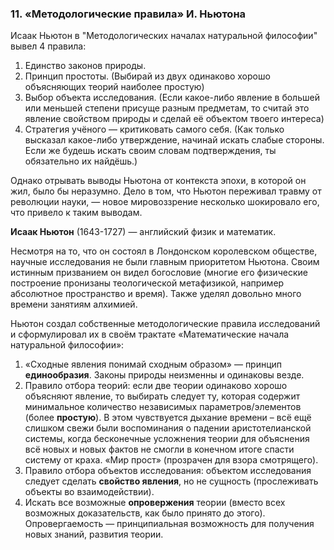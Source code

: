 ### 11. «Методологические правила» И. Ньютона

Исаак Ньютон в "Методологических началах натуральной философии" вывел 4 правила:

1. Единство законов природы.
2. Принцип простоты. (Выбирай из двух одинаково хорошо объясняющих теорий наиболее простую)
3. Выбор объекта исследования. (Если какое-либо явление в большей или меньшей степени присуще разным предметам, то считай это явление свойством природы и сделай её объектом твоего интереса)
4. Стратегия учёного — критиковать самого себя. (Как только высказал какое-либо утверждение, начинай искать слабые стороны. Если же будешь искать своим словам подтверждения, ты обязательно их найдёшь.)

Однако отрывать выводы Ньютона от контекста эпохи, в которой он жил, было бы неразумно.
Дело в том, что Ньютон переживал травму от революции науки, — новое мировоззрение несколько шокировало его, что привело к таким выводам.


**Исаак Ньютон** (1643-1727) — английский физик и математик.

Несмотря на то, что он состоял в Лондонском королевском обществе, научные исследования не были главным приоритетом Ньютона. Своим истинным призванием он видел богословие (многие его физические построение пронизаны теологической метафизикой, например абсолютное пространство и время). Также уделял довольно много времени занятиям алхимией.

Ньютон создал собственные методологические правила исследований и сформулировал их в своём трактате «Математические начала натуральной философии»:
1)  «Сходные явления понимай сходным образом» — принцип **единообразия**. Законы природы неизменны и одинаковы везде.
2)  Правило отбора теорий: если две теории одинаково хорошо объясняют явление, то выбирать следует ту, которая содержит минимальное количество независимых параметров/элементов (более **простую**). В этом чувствуется дыхание времени – всё ещё слишком свежи были воспоминания о падении аристотелианской системы, когда бесконечные усложнения теории для объяснения всё новых и новых фактов не смогли в конечном итоге спасти систему от краха. «Мир прост» (прозрачен для взора смотрящего).
3)  Правило отбора объектов исследования: объектом исследования следует сделать **свойство явления**, но не сущность (прослеживать объекты во взаимодействии).
4)  Искать все возможные **опровержения** теории (вместо всех возможных доказательств, как было принято до этого). Опровергаемость — принципиальная возможность для получения новых знаний, развития теории.


